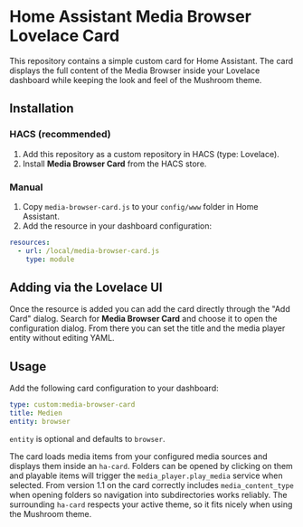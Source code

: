 # Home Assistant Media Browser Lovelace Card

This repository contains a simple custom card for Home Assistant. The card displays the full content of the Media Browser inside your Lovelace dashboard while keeping the look and feel of the Mushroom theme.

## Installation

### HACS (recommended)

1. Add this repository as a custom repository in HACS (type: Lovelace).
2. Install **Media Browser Card** from the HACS store.

### Manual

1. Copy `media-browser-card.js` to your `config/www` folder in Home Assistant.
2. Add the resource in your dashboard configuration:

```yaml
resources:
  - url: /local/media-browser-card.js
    type: module
```

## Adding via the Lovelace UI

Once the resource is added you can add the card directly through the
"Add Card" dialog. Search for **Media Browser Card** and choose it to open
the configuration dialog. From there you can set the title and the media
player entity without editing YAML.

## Usage

Add the following card configuration to your dashboard:

```yaml
type: custom:media-browser-card
title: Medien
entity: browser
```

`entity` is optional and defaults to `browser`.

The card loads media items from your configured media sources and displays them
inside an `ha-card`. Folders can be opened by clicking on them and playable
items will trigger the `media_player.play_media` service when selected. From
version 1.1 on the card correctly includes `media_content_type` when opening
folders so navigation into subdirectories works reliably. The surrounding
`ha-card` respects your active theme, so it fits nicely when using the Mushroom
theme.
